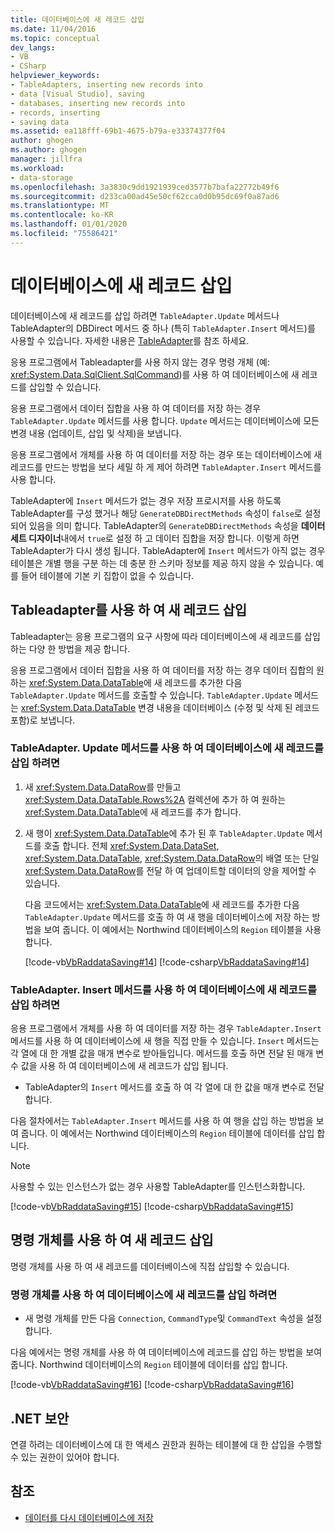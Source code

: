 ```yaml
---
title: 데이터베이스에 새 레코드 삽입
ms.date: 11/04/2016
ms.topic: conceptual
dev_langs:
- VB
- CSharp
helpviewer_keywords:
- TableAdapters, inserting new records into
- data [Visual Studio], saving
- databases, inserting new records into
- records, inserting
- saving data
ms.assetid: ea118fff-69b1-4675-b79a-e33374377f04
author: ghogen
ms.author: ghogen
manager: jillfra
ms.workload:
- data-storage
ms.openlocfilehash: 3a3830c9dd1921939ced3577b7bafa22772b49f6
ms.sourcegitcommit: d233ca00ad45e50cf62cca0d0b95dc69f0a87ad6
ms.translationtype: MT
ms.contentlocale: ko-KR
ms.lasthandoff: 01/01/2020
ms.locfileid: "75586421"
---
```

# <a name="insert-new-records-into-a-database"></a>데이터베이스에 새 레코드 삽입

데이터베이스에 새 레코드를 삽입 하려면 `TableAdapter.Update` 메서드나 TableAdapter의 DBDirect 메서드 중 하나 (특히 `TableAdapter.Insert` 메서드)를 사용할 수 있습니다. 자세한 내용은 [TableAdapter](../data-tools/create-and-configure-tableadapters.md)를 참조 하세요.

응용 프로그램에서 Tableadapter를 사용 하지 않는 경우 명령 개체 (예: <xref:System.Data.SqlClient.SqlCommand>)를 사용 하 여 데이터베이스에 새 레코드를 삽입할 수 있습니다.

응용 프로그램에서 데이터 집합을 사용 하 여 데이터를 저장 하는 경우 `TableAdapter.Update` 메서드를 사용 합니다. `Update` 메서드는 데이터베이스에 모든 변경 내용 (업데이트, 삽입 및 삭제)을 보냅니다.

응용 프로그램에서 개체를 사용 하 여 데이터를 저장 하는 경우 또는 데이터베이스에 새 레코드를 만드는 방법을 보다 세밀 하 게 제어 하려면 `TableAdapter.Insert` 메서드를 사용 합니다.

TableAdapter에 `Insert` 메서드가 없는 경우 저장 프로시저를 사용 하도록 TableAdapter를 구성 했거나 해당 `GenerateDBDirectMethods` 속성이 `false`로 설정 되어 있음을 의미 합니다. TableAdapter의 `GenerateDBDirectMethods` 속성을 **데이터 세트 디자이너**내에서 `true`로 설정 하 고 데이터 집합을 저장 합니다. 이렇게 하면 TableAdapter가 다시 생성 됩니다. TableAdapter에 `Insert` 메서드가 아직 없는 경우 테이블은 개별 행을 구분 하는 데 충분 한 스키마 정보를 제공 하지 않을 수 있습니다. 예를 들어 테이블에 기본 키 집합이 없을 수 있습니다.

## <a name="insert-new-records-by-using-tableadapters"></a>Tableadapter를 사용 하 여 새 레코드 삽입

Tableadapter는 응용 프로그램의 요구 사항에 따라 데이터베이스에 새 레코드를 삽입 하는 다양 한 방법을 제공 합니다.

응용 프로그램에서 데이터 집합을 사용 하 여 데이터를 저장 하는 경우 데이터 집합의 원하는 <xref:System.Data.DataTable>에 새 레코드를 추가한 다음 `TableAdapter.Update` 메서드를 호출할 수 있습니다. `TableAdapter.Update` 메서드는 <xref:System.Data.DataTable> 변경 내용을 데이터베이스 (수정 및 삭제 된 레코드 포함)로 보냅니다.

### <a name="to-insert-new-records-into-a-database-by-using-the-tableadapterupdate-method"></a>TableAdapter. Update 메서드를 사용 하 여 데이터베이스에 새 레코드를 삽입 하려면

1. 새 <xref:System.Data.DataRow>를 만들고 <xref:System.Data.DataTable.Rows%2A> 컬렉션에 추가 하 여 원하는 <xref:System.Data.DataTable>에 새 레코드를 추가 합니다.

2. 새 행이 <xref:System.Data.DataTable>에 추가 된 후 `TableAdapter.Update` 메서드를 호출 합니다. 전체 <xref:System.Data.DataSet>, <xref:System.Data.DataTable>, <xref:System.Data.DataRow>의 배열 또는 단일 <xref:System.Data.DataRow>를 전달 하 여 업데이트할 데이터의 양을 제어할 수 있습니다.

   다음 코드에서는 <xref:System.Data.DataTable>에 새 레코드를 추가한 다음 `TableAdapter.Update` 메서드를 호출 하 여 새 행을 데이터베이스에 저장 하는 방법을 보여 줍니다. 이 예에서는 Northwind 데이터베이스의 `Region` 테이블을 사용 합니다.

   [!code-vb[VbRaddataSaving#14](../data-tools/codesnippet/VisualBasic/insert-new-records-into-a-database_1.vb)]
   [!code-csharp[VbRaddataSaving#14](../data-tools/codesnippet/CSharp/insert-new-records-into-a-database_1.cs)]

### <a name="to-insert-new-records-into-a-database-by-using-the-tableadapterinsert-method"></a>TableAdapter. Insert 메서드를 사용 하 여 데이터베이스에 새 레코드를 삽입 하려면

응용 프로그램에서 개체를 사용 하 여 데이터를 저장 하는 경우 `TableAdapter.Insert` 메서드를 사용 하 여 데이터베이스에 새 행을 직접 만들 수 있습니다. `Insert` 메서드는 각 열에 대 한 개별 값을 매개 변수로 받아들입니다. 메서드를 호출 하면 전달 된 매개 변수 값을 사용 하 여 데이터베이스에 새 레코드가 삽입 됩니다.

- TableAdapter의 `Insert` 메서드를 호출 하 여 각 열에 대 한 값을 매개 변수로 전달 합니다.

다음 절차에서는 `TableAdapter.Insert` 메서드를 사용 하 여 행을 삽입 하는 방법을 보여 줍니다. 이 예에서는 Northwind 데이터베이스의 `Region` 테이블에 데이터를 삽입 합니다.

> [!NOTE]
> 사용할 수 있는 인스턴스가 없는 경우 사용할 TableAdapter를 인스턴스화합니다.

[!code-vb[VbRaddataSaving#15](../data-tools/codesnippet/VisualBasic/insert-new-records-into-a-database_2.vb)]
[!code-csharp[VbRaddataSaving#15](../data-tools/codesnippet/CSharp/insert-new-records-into-a-database_2.cs)]

## <a name="insert-new-records-by-using-command-objects"></a>명령 개체를 사용 하 여 새 레코드 삽입

명령 개체를 사용 하 여 새 레코드를 데이터베이스에 직접 삽입할 수 있습니다.

### <a name="to-insert-new-records-into-a-database-by-using-command-objects"></a>명령 개체를 사용 하 여 데이터베이스에 새 레코드를 삽입 하려면

- 새 명령 개체를 만든 다음 `Connection`, `CommandType`및 `CommandText` 속성을 설정 합니다.

다음 예에서는 명령 개체를 사용 하 여 데이터베이스에 레코드를 삽입 하는 방법을 보여 줍니다. Northwind 데이터베이스의 `Region` 테이블에 데이터를 삽입 합니다.

[!code-vb[VbRaddataSaving#16](../data-tools/codesnippet/VisualBasic/insert-new-records-into-a-database_3.vb)]
[!code-csharp[VbRaddataSaving#16](../data-tools/codesnippet/CSharp/insert-new-records-into-a-database_3.cs)]

## <a name="net-security"></a>.NET 보안

연결 하려는 데이터베이스에 대 한 액세스 권한과 원하는 테이블에 대 한 삽입을 수행할 수 있는 권한이 있어야 합니다.

## <a name="see-also"></a>참조

- [데이터를 다시 데이터베이스에 저장](../data-tools/save-data-back-to-the-database.md)
